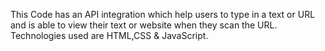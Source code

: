 This Code has an API integration which help users to type in a text or URL and is able to view their text or website when they scan the URL.
Technologies used are HTML,CSS & JavaScript.
